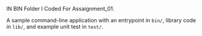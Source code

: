 IN BIN Folder I Coded For Assaignment_01.




A sample command-line application with an entrypoint in `bin/`, library code
in `lib/`, and example unit test in `test/`.
